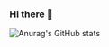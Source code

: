### Hi there 👋
![Anurag's GitHub stats](https://github-readme-stats.vercel.app/api?username=ref-in&show_icons=true&theme=synthwave)
